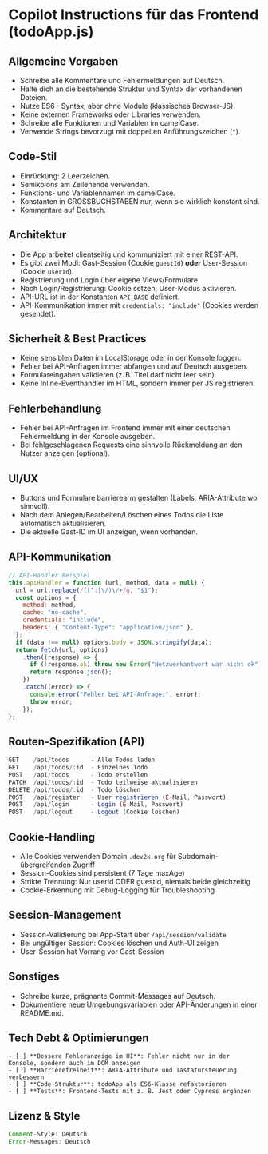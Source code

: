 <!-- copilot-instructions.md -->

# Copilot Instructions für das Frontend (todoApp.js)

## Allgemeine Vorgaben

- Schreibe alle Kommentare und Fehlermeldungen auf Deutsch.
- Halte dich an die bestehende Struktur und Syntax der vorhandenen Dateien.
- Nutze ES6+ Syntax, aber ohne Module (klassisches Browser-JS).
- Keine externen Frameworks oder Libraries verwenden.
- Schreibe alle Funktionen und Variablen im camelCase.
- Verwende Strings bevorzugt mit doppelten Anführungszeichen (`"`).

## Code-Stil

- Einrückung: 2 Leerzeichen.
- Semikolons am Zeilenende verwenden.
- Funktions- und Variablennamen im camelCase.
- Konstanten in GROSSBUCHSTABEN nur, wenn sie wirklich konstant sind.
- Kommentare auf Deutsch.

## Architektur

- Die App arbeitet clientseitig und kommuniziert mit einer REST-API.
- Es gibt zwei Modi: Gast-Session (Cookie `guestId`) **oder** User-Session (Cookie `userId`).
- Registrierung und Login über eigene Views/Formulare.
- Nach Login/Registrierung: Cookie setzen, User-Modus aktivieren.
- API-URL ist in der Konstanten `API_BASE` definiert.
- API-Kommunikation immer mit `credentials: "include"` (Cookies werden gesendet).

## Sicherheit & Best Practices

- Keine sensiblen Daten im LocalStorage oder in der Konsole loggen.
- Fehler bei API-Anfragen immer abfangen und auf Deutsch ausgeben.
- Formulareingaben validieren (z. B. Titel darf nicht leer sein).
- Keine Inline-Eventhandler im HTML, sondern immer per JS registrieren.

## Fehlerbehandlung

- Fehler bei API-Anfragen im Frontend immer mit einer deutschen Fehlermeldung in der Konsole ausgeben.
- Bei fehlgeschlagenen Requests eine sinnvolle Rückmeldung an den Nutzer anzeigen (optional).

## UI/UX

- Buttons und Formulare barrierearm gestalten (Labels, ARIA-Attribute wo sinnvoll).
- Nach dem Anlegen/Bearbeiten/Löschen eines Todos die Liste automatisch aktualisieren.
- Die aktuelle Gast-ID im UI anzeigen, wenn vorhanden.

## API-Kommunikation

```javascript
// API-Handler Beispiel
this.apiHandler = function (url, method, data = null) {
  url = url.replace(/([^:]\/)\/+/g, "$1");
  const options = {
    method: method,
    cache: "no-cache",
    credentials: "include",
    headers: { "Content-Type": "application/json" },
  };
  if (data !== null) options.body = JSON.stringify(data);
  return fetch(url, options)
    .then((response) => {
      if (!response.ok) throw new Error("Netzwerkantwort war nicht ok");
      return response.json();
    })
    .catch((error) => {
      console.error("Fehler bei API-Anfrage:", error);
      throw error;
    });
};
```

## Routen-Spezifikation (API)

```javascript
GET    /api/todos      - Alle Todos laden
GET    /api/todos/:id  - Einzelnes Todo
POST   /api/todos      - Todo erstellen
PATCH  /api/todos/:id  - Todo teilweise aktualisieren
DELETE /api/todos/:id  - Todo löschen
POST   /api/register   - User registrieren (E-Mail, Passwort)
POST   /api/login      - Login (E-Mail, Passwort)
POST   /api/logout     - Logout (Cookie löschen)
```

## Cookie-Handling
- Alle Cookies verwenden Domain `.dev2k.org` für Subdomain-übergreifenden Zugriff
- Session-Cookies sind persistent (7 Tage maxAge)
- Strikte Trennung: Nur userId ODER guestId, niemals beide gleichzeitig
- Cookie-Erkennung mit Debug-Logging für Troubleshooting

## Session-Management
- Session-Validierung bei App-Start über `/api/session/validate`
- Bei ungültiger Session: Cookies löschen und Auth-UI zeigen
- User-Session hat Vorrang vor Gast-Session

## Sonstiges

- Schreibe kurze, prägnante Commit-Messages auf Deutsch.
- Dokumentiere neue Umgebungsvariablen oder API-Änderungen in einer README.md.

## Tech Debt & Optimierungen

```PlainText
- [ ] **Bessere Fehleranzeige im UI**: Fehler nicht nur in der Konsole, sondern auch im DOM anzeigen
- [ ] **Barrierefreiheit**: ARIA-Attribute und Tastatursteuerung verbessern
- [ ] **Code-Struktur**: todoApp als ES6-Klasse refaktorieren
- [ ] **Tests**: Frontend-Tests mit z. B. Jest oder Cypress ergänzen
```

## Lizenz & Style

```javascript
Comment-Style: Deutsch
Error-Messages: Deutsch
````
